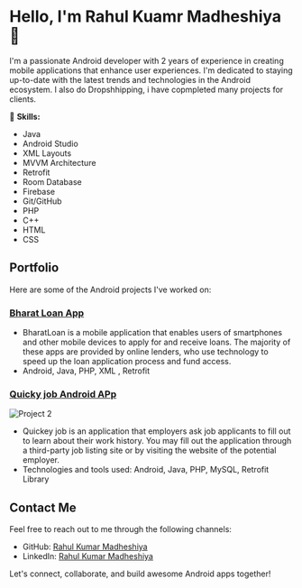 # Hello, I'm Rahul Kuamr Madheshiya 👋

I'm a passionate Android developer with 2 years of experience in creating mobile applications that enhance user experiences. I'm dedicated to staying up-to-date with the latest trends and technologies in the Android ecosystem.
I also do Dropshhipping, i have copmpleted many projects for clients. 

🚀 **Skills:**
- Java
- Android Studio
- XML Layouts
- MVVM Architecture
- Retrofit
- Room Database
- Firebase
- Git/GitHub
- PHP
- C++
- HTML
- CSS

## Portfolio

Here are some of the Android projects I've worked on:

### [Bharat Loan App](https://github.com/rahulrkms/BharatLoanAPP)
- BharatLoan is a mobile application that enables users of smartphones and other mobile devices to apply for and receive loans. The majority of these apps are provided by online lenders, who use technology to speed up the loan application process and fund access.
- Android, Java, PHP, XML , Retrofit

### [Quicky job Android APp](https://github.com/rahulrkms/Quicky-Job_Android_App)
![Project 2](Project_2_Screenshot.png)
- Quickey job is an application that employers ask job applicants to fill out to learn about their work history. You may fill out the application through a third-party job listing site or by visiting the website of the potential employer.  
- Technologies and tools used: Android, Java, PHP, MySQL, Retrofit Library 


## Contact Me

Feel free to reach out to me through the following channels:

- GitHub: [Rahul Kumar Madheshiya](https://github.com/rahulrkms)
- LinkedIn: [Rahul Kumar Madheshiya](https://www.linkedin.com/in/rahul-madheshiya-b1836a154)


Let's connect, collaborate, and build awesome Android apps together!


